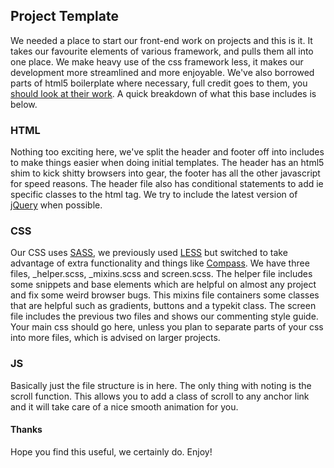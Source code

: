 ## Project Template
We needed a place to start our front-end work on projects and this is it. It takes our favourite elements of various framework, and pulls them all into one place. We make heavy use of the css framework less, it makes our development more streamlined and more enjoyable. We've also borrowed parts of html5 boilerplate where necessary, full credit goes to them, you [should look at their work](http://h5bp.com). A quick breakdown of what this base includes is below.

### HTML
Nothing too exciting here, we've split the header and footer off into includes to make things easier when doing initial templates. The header has an html5 shim to kick shitty browsers into gear, the footer has all the other javascript for speed reasons. The header file also has conditional statements to add ie specific classes to the html tag. We try to include the latest version of [jQuery](http://jquery.com) when possible.

### CSS
Our CSS uses [SASS](http://sass-lang.com/), we previously used [LESS](http://lesscss.org) but switched to take advantage of extra functionality and things like [Compass](http://compass-style.org). We have three files, _helper.scss, _mixins.scss and screen.scss. The helper file includes some snippets and base elements which are helpful on almost any project and fix some weird browser bugs. This mixins file containers some classes that are helpful such as gradients, buttons and a typekit class. The screen file includes the previous two files and shows our commenting style guide. Your main css should go here, unless you plan to separate parts of your css into more files, which is advised on larger projects.

### JS
Basically just the file structure is in here. The only thing with noting is the scroll function. This allows you to add a class of scroll to any anchor link and it will take care of a nice smooth animation for you.

#### Thanks
Hope you find this useful, we certainly do. Enjoy!
